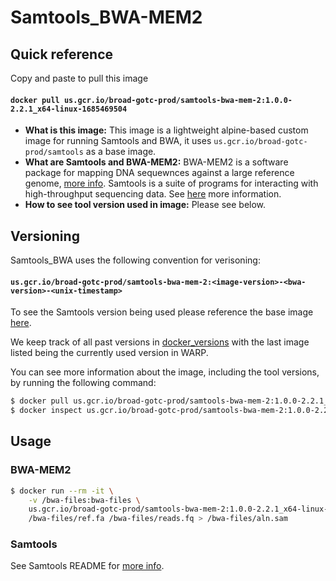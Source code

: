 
# Samtools_BWA-MEM2

## Quick reference

Copy and paste to pull this image

#### `docker pull us.gcr.io/broad-gotc-prod/samtools-bwa-mem-2:1.0.0-2.2.1_x64-linux-1685469504`


- __What is this image:__ This image is a lightweight alpine-based custom image for running Samtools and BWA, it uses `us.gcr.io/broad-gotc-prod/samtools` as a base image.
- __What are Samtools and BWA-MEM2:__ BWA-MEM2 is a software package for mapping DNA sequewnces against a large reference genome, [more info](https://github.com/bwa-mem2/bwa-mem2). Samtools is a suite of programs for interacting with high-throughput sequencing data. See [here](https://github.com/samtools/samtools) more information. 
- __How to see tool version used in image:__ Please see below.

## Versioning

Samtools_BWA uses the following convention for verisoning:

#### `us.gcr.io/broad-gotc-prod/samtools-bwa-mem-2:<image-version>-<bwa-version>-<unix-timestamp>` 

To see the Samtools version being used please reference the base image [here](..samtools/README.md).

We keep track of all past versions in [docker_versions](docker_versions.tsv) with the last image listed being the currently used version in WARP.

You can see more information about the image, including the tool versions, by running the following command:

```bash
$ docker pull us.gcr.io/broad-gotc-prod/samtools-bwa-mem-2:1.0.0-2.2.1_x64-linux-1685469504
$ docker inspect us.gcr.io/broad-gotc-prod/samtools-bwa-mem-2:1.0.0-2.2.1_x64-linux-1685469504
```

## Usage

### BWA-MEM2

```bash
$ docker run --rm -it \
    -v /bwa-files:bwa-files \
    us.gcr.io/broad-gotc-prod/samtools-bwa-mem-2:1.0.0-2.2.1_x64-linux-1685469504 /usr/gitc/bwa mem \
    /bwa-files/ref.fa /bwa-files/reads.fq > /bwa-files/aln.sam
```

### Samtools

See Samtools README for [more info](../samtools/README.md).
